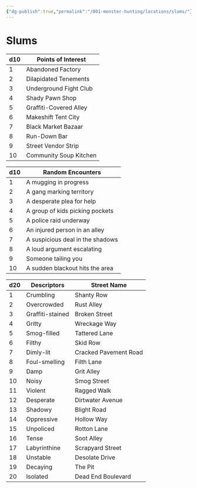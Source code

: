 ```yaml
---
{"dg-publish":true,"permalink":"/001-monster-hunting/locations/slums/"}
---
```


# **Slums**

|d10|Points of Interest|
|---|---|
|1|Abandoned Factory|
|2|Dilapidated Tenements|
|3|Underground Fight Club|
|4|Shady Pawn Shop|
|5|Graffiti-Covered Alley|
|6|Makeshift Tent City|
|7|Black Market Bazaar|
|8|Run-Down Bar|
|9|Street Vendor Strip|
|10|Community Soup Kitchen|

|d10|Random Encounters|
|---|---|
|1|A mugging in progress|
|2|A gang marking territory|
|3|A desperate plea for help|
|4|A group of kids picking pockets|
|5|A police raid underway|
|6|An injured person in an alley|
|7|A suspicious deal in the shadows|
|8|A loud argument escalating|
|9|Someone tailing you|
|10|A sudden blackout hits the area|

| d20 | Descriptors      | Street Name           |
| --- | ---------------- | --------------------- |
| 1   | Crumbling        | Shanty Row            |
| 2   | Overcrowded      | Rust Alley            |
| 3   | Graffiti-stained | Broken Street         |
| 4   | Gritty           | Wreckage Way          |
| 5   | Smog-filled      | Tattered Lane         |
| 6   | Filthy           | Skid Row              |
| 7   | Dimly-lit        | Cracked Pavement Road |
| 8   | Foul-smelling    | Filth Lane            |
| 9   | Damp             | Grit Alley            |
| 10  | Noisy            | Smog Street           |
| 11  | Violent          | Ragged Walk           |
| 12  | Desperate        | Dirtwater Avenue      |
| 13  | Shadowy          | Blight Road           |
| 14  | Oppressive       | Hollow Way            |
| 15  | Unpoliced        | Rotton Lane           |
| 16  | Tense            | Soot Alley            |
| 17  | Labyrinthine     | Scrapyard Street      |
| 18  | Unstable         | Desolate Drive        |
| 19  | Decaying         | The Pit               |
| 20  | Isolated         | Dead End Boulevard    |

